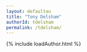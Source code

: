 ```yaml
---
layout: defaultau
title: "Tony Delsham"
authorId: tdelsham
permalink: /tdelsham/
---
```

{% include loadAuthor.html %}
<script>
    $(document).ready(function(){
        showAuthorBio('{{ page.authorId }}');
   });
</script>